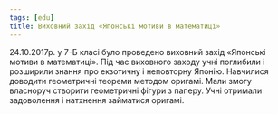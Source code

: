 ```yaml
---
tags: [edu]
title: Виховний захід «Японські мотиви в математиці»
---
```


24.10.2017р. у 7-Б класі було проведено виховний захід «Японські мотиви в математиці». Під час виховного заходу учні поглибили і розширили знання про екзотичну і неповторну Японію. Навчилися доводити геометричні теореми методом оригамі. Мали змогу власноруч створити геометричні фігури з паперу.
Учні отримали задоволення і натхнення займатися оригамі.

<slideshow id="72157686523093772"></slideshow>

